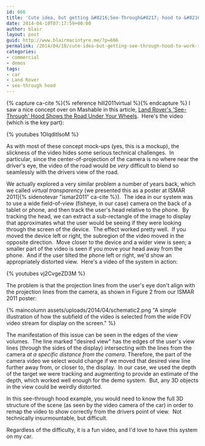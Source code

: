 ```yaml
---
id: 666
title: 'Cute idea, but getting &#8216;See-Through&#8217; hood to &#8216;work&#8217; is the hard part'
date: 2014-04-10T07:17:59+00:00
author: blair
layout: post
guid: http://www.blairmacintyre.me/?p=666
permalink: /2014/04/10/cute-idea-but-getting-see-through-hood-to-work-is-the-hard-part/
categories:
- commercial
- demos
tags:
- car
- Land Rover
- see-through hood
---
```

{% capture ca-cite %}{% reference hill2011virtual  %}{% endcapture %}
I saw a nice concept over on Mashable in this article, [Land Rover's 'See-Through' Hood Shows the Road Under Your Wheels](http://mashable.com/2014/04/09/land-rovers-see-through-hood-shows-the-road-under-your-wheels/).  Here's the video (which is the key part):

{% youtubes 1OlqditIsoM %}

As with most of these concept mock-ups (yes, this is a mockup), the slickness of the video hides some serious technical challenges.  In particular, since the center-of-projection of the camera is no where near the driver's eye, the video of the road would be _very_ difficult to blend so seamlessly with the drivers view of the road.

We actually explored a very similar problem a number of years back, which we called _virtual transparency_ (we presented this as a poster at ISMAR 2011]{% sidenotevar "ismar2011" ca-cite %}).  The idea in our system was to use a wide field-of-view (fisheye, in our case) camera on the back of a tablet or phone, and then track the user's head relative to the phone.  By tracking the head, we can extract a sub-rectangle of the image to display that approximates what the user would be seeing if they were looking through the screen of the device.  The effect worked pretty well.  If you moved the device left or right, the subregion of the video moved in the opposite direction.  Move closer to the device and a wider view is seen; a smaller part of the video is seen if you move your head away from the phone.  And if the user tilted the phone left or right, we'd show an appropriately distorted view.  Here's a video of the system in action:

{% youtubes vj2CvgeZD3M %}

The problem is that the projection lines from the user's eye don't align with the projection lines from the camera, as shown in Figure 2 from our ISMAR 2011 poster:

{% maincolumn assets/uploads/2014/04/schematic2.png "A simple illustration of how the subfield of the video is selected from the wide FOV video stream for display on the screen." %}

The manifestation of this issue can be seen in the edges of the view volumes.  The line marked "desired view" has the edges of the user's view lines (through the sides of the display) intersecting with the lines from the camera _at a specific distance from the camera_. Therefore, the part of the camera video we select would change if we moved that desired view line further away from, or closer to, the display.  In our case, we used the depth of the target we were tracking and augmenting to provide an estimate of the depth, which worked well enough for the demo system.  But, any 3D objects in the view could be weirdly distorted.

In this see-through hood example, you would need to know the full 3D structure of the scene (as seen by the video camera of the car) in order to remap the video to show correctly from the drivers point of view.  Not technically insurmountable, but difficult.

Regardless of the difficulty, it is a fun video, and I'd love to have this system on my car.
